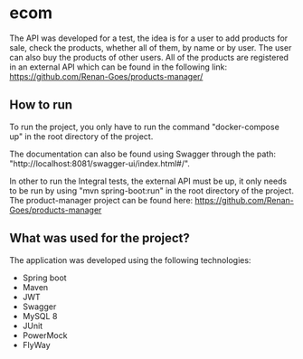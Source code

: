 # ecom
The API was developed for a test, the idea is for a user to add products for sale, check the products, whether all of them, by name or by user.
The user can also buy the products of other users. All of the products are registered in an external API which can be found in the following link:
https://github.com/Renan-Goes/products-manager/

## How to run
To run the project, you only have to run the command "docker-compose up" in the root directory of the project.

The documentation can also be found using Swagger through the path: "http://localhost:8081/swagger-ui/index.html#/".

In other to run the Integral tests, the external API must be up, it only needs to be run by using "mvn spring-boot:run" in the root directory of the project. The product-manager project can be found here: https://github.com/Renan-Goes/products-manager

## What was used for the project?
The application was developed using the following technologies:
- Spring boot
- Maven
- JWT
- Swagger
- MySQL 8
- JUnit
- PowerMock
- FlyWay
